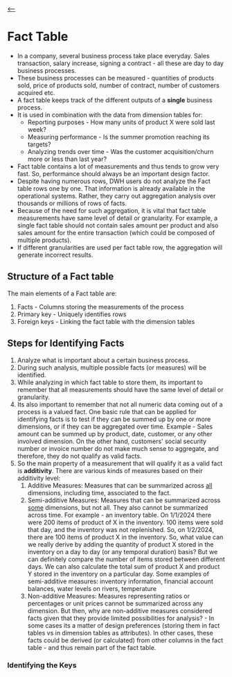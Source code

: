 [<--](DataWarehousing.md)

# Fact Table
* In a company, several business process take place everyday. Sales transaction, salary increase, signing a contract - all these are day to day business processes. 
* These business processes can be measured - quantities of products sold, price of products sold, number of contract, number of customers acquired etc. 
* A fact table keeps track of the different outputs of a **single** business process. 
* It is used in combination with the data from dimension tables for: 
	* Reporting purposes - How many units of product X were sold last week? 
	* Measuring performance - Is the summer promotion reaching its targets? 
	* Analyzing trends over time - Was the customer acquisition/churn more or less than last year? 
* Fact table contains a lot of measurements and thus tends to grow very fast. So, performance should always be an important design factor. 
* Despite having numerous rows, DWH users do not analyze the Fact table rows one by one. That information is already available in the operational systems. Rather, they carry out aggregation analysis over thousands or millions of rows of facts. 
* Because of the need for such aggregation, it is vital that fact table measurements have same level of detail or granularity. For example, a single fact table should not contain sales amount per product and also sales amount for the entire transaction (which could be composed of multiple products). 
* If different granularities are used per fact table row, the aggregation will generate incorrect results. 
## Structure of a Fact table
The main elements of a Fact table are: 
1. Facts - Columns storing the measurements of the process
2. Primary key - Uniquely identifies rows
3. Foreign keys - Linking the fact table with the dimension tables

## Steps for Identifying Facts
1. Analyze what is important about a certain business process. 
2. During such analysis, multiple possible facts (or measures) will be identified. 
3. While analyzing in which fact table to store them, its important to remember that all measurements should have the same level of detail or granularity. 
4. Its also important to remember that not all numeric data coming out of a process is a valued fact. One basic rule that can be applied for identifying facts is to test if they can be summed up by one or more dimensions, or if they can be aggregated over time. Example - Sales amount can be summed up by product, date, customer, or any other involved dimension. On the other hand, customers' social security number or invoice number do not make much sense to aggregate, and therefore, they do not qualify as valid facts. 
5. So the main property of a measurement that will qualify it as a valid fact is **additivity**. There are various kinds of measures based on their additivity level: 
	1. Additive Measures: Measures that can be summarized across <u>all</u> dimensions, including time, associated to the fact. 
	2. Semi-additive Measures: Measures that can be summarized across <u>some</u> dimensions, but not all. They also cannot be summarized across time. For example - an inventory table. On 1/1/2024 there were 200 items of product of X in the inventory. 100 items were sold that day, and the inventory was not replenished. So, on 1/2/2024, there are 100 items of product X in the inventory. So, what value can we really derive by adding the quantity of product X stored in the inventory on a day to day (or any temporal duration) basis? But we can definitely compare the number of items stored between different days. We can also calculate the total sum of product X and product Y stored in the inventory on a particular day. Some examples of semi-additive measures: inventory information, financial account balances, water levels on rivers, temperature  
	3. Non-additive Measures: Measures representing ratios or percentages or unit prices cannot be summarized across any dimension. But then, why are non-additive measures considered facts given that they provide limited possibilities for analysis? - In some cases its a matter of design preferences (storing them in fact tables vs in dimension tables as attributes). In other cases, these facts could be derived (or calculated) from other columns in the fact table - and thus remain part of the fact table. 
### Identifying the Keys
